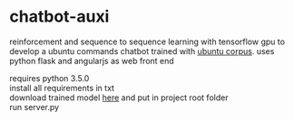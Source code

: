 # chatbot-auxi
reinforcement and sequence to sequence learning with tensorflow gpu to develop a ubuntu commands chatbot trained with <a href="http://dataset.cs.mcgill.ca/ubuntu-corpus-1.0/">ubuntu corpus</a>.
uses python flask and angularjs as web front end

requires python 3.5.0 </br>
install all requirements in txt </br>
download trained model <a href="https://drive.google.com/file/d/1eHUmg5mp2kyQM9uUxxBjou4U3afIaWKR/view?usp=sharing">here</a> and put in project root folder</br>
run server.py